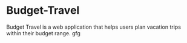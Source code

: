 # Budget-Travel
Budget Travel is a web application that helps users plan vacation trips within their budget range. gfg
